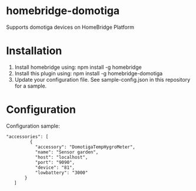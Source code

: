 # homebridge-domotiga
Supports domotiga devices on HomeBridge Platform

# Installation

1. Install homebridge using: npm install -g homebridge
2. Install this plugin using: npm install -g homebridge-domotiga
3. Update your configuration file. See sample-config.json in this repository for a sample. 

# Configuration

Configuration sample:

 ```
"accessories": [
          {
            "accessory": "DomotigaTempHygroMeter",
            "name": "Sensor garden",
            "host": "localhost",
            "port": "9090",
            "device": "81",
            "lowbattery": "3000"
        }
    ]
```
